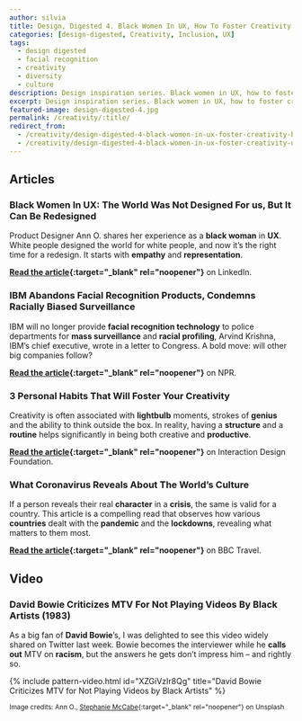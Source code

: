 ```yaml
---
author: silvia
title: Design, Digested 4. Black Women In UX, How To Foster Creativity And An Unimpressed Bowie
categories: [design-digested, Creativity, Inclusion, UX]
tags:
  - design digested
  - facial recognition
  - creativity
  - diversity
  - culture
description: Design inspiration series. Black women in UX, how to foster creativity, and the time David Bowie scolded MTV.
excerpt: Design inspiration series. Black women in UX, how to foster creativity, and the time David Bowie scolded MTV.
featured-image: design-digested-4.jpg
permalink: /creativity/:title/
redirect_from:
  - /creativity/design-digested-4-black-women-in-ux-foster-creativity-bowie-scolded-mtv/
  - /creativity/design-digested-4-black-women-in-ux-foster-creativity-unimpressed-bowie/
---
```

## Articles

### Black Women In UX: The World Was Not Designed For us, But It Can Be Redesigned

Product Designer Ann O. shares her experience as a **black woman** in **UX**. White people designed the world for white people, and now it’s the right time for a redesign. It starts with **empathy** and **representation**.

**[Read the article](https://www.linkedin.com/pulse/black-women-ux-world-designed-us-can-redesigned-ann-oduwaiye/){:target="_blank" rel="noopener"}** on LinkedIn.

### IBM Abandons Facial Recognition Products, Condemns Racially Biased Surveillance

IBM will no longer provide **facial recognition technology** to police departments for **mass surveillance** and **racial profiling**, Arvind Krishna, IBM’s chief executive, wrote in a letter to Congress. A bold move: will other big companies follow?

**[Read the article](https://www.npr.org/2020/06/09/873298837/ibm-abandons-facial-recognition-products-condemns-racially-biased-surveillance?t=1592513695449){:target="_blank" rel="noopener"}** on NPR.

### 3 Personal Habits That Will Foster Your Creativity

Creativity is often associated with **lightbulb** moments, strokes of **genius** and the ability to think outside the box. In reality, having a **structure** and a **routine** helps significantly in being both creative and **productive**.

**[Read the article](https://www.interaction-design.org/literature/article/3-personal-habits-that-will-foster-your-creativity){:target="_blank" rel="noopener"}** on Interaction Design Foundation.

### What Coronavirus Reveals About The World’s Culture

If a person reveals their real **character** in a **crisis**, the same is valid for a country. This article is a compelling read that observes how various **countries** dealt with the **pandemic** and the **lockdowns**, revealing what matters to them most.

**[Read the article](http://www.bbc.com/travel/story/20200327-what-coronavirus-reveals-about-the-worlds-culture){:target="_blank" rel="noopener"}** on BBC Travel.

## Video

### David Bowie Criticizes MTV For Not Playing Videos By Black Artists (1983)

As a big fan of **David Bowie**’s, I was delighted to see this video widely shared on Twitter last week. Bowie becomes the interviewer while he **calls out** MTV on **racism**, but the answers he gets don’t impress him – and rightly so.

{% include pattern-video.html id="XZGiVzIr8Qg" title="David Bowie Criticizes MTV for Not Playing Videos by Black Artists" %}

<small>Image credits: Ann O., [Stephanie McCabe](https://unsplash.com/photos/suZyHko1JEs){:target="_blank" rel="noopener"} on Unsplash</small>
